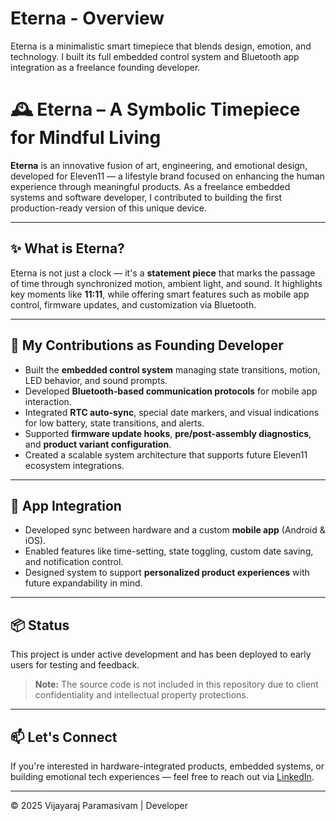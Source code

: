 # Eterna - Overview
Eterna is a minimalistic smart timepiece that blends design, emotion, and technology. I built its full embedded control system and Bluetooth app integration as a freelance founding developer.

# 🕰️ Eterna – A Symbolic Timepiece for Mindful Living

**Eterna** is an innovative fusion of art, engineering, and emotional design, developed for Eleven11 — a lifestyle brand focused on enhancing the human experience through meaningful products. As a freelance embedded systems and software developer, I contributed to building the first production-ready version of this unique device.

---

## ✨ What is Eterna?

Eterna is not just a clock — it's a **statement piece** that marks the passage of time through synchronized motion, ambient light, and sound. It highlights key moments like **11:11**, while offering smart features such as mobile app control, firmware updates, and customization via Bluetooth.

---

## 🔧 My Contributions as Founding Developer

- Built the **embedded control system** managing state transitions, motion, LED behavior, and sound prompts.
- Developed **Bluetooth-based communication protocols** for mobile app interaction.
- Integrated **RTC auto-sync**, special date markers, and visual indications for low battery, state transitions, and alerts.
- Supported **firmware update hooks**, **pre/post-assembly diagnostics**, and **product variant configuration**.
- Created a scalable system architecture that supports future Eleven11 ecosystem integrations.

---

## 📱 App Integration

- Developed sync between hardware and a custom **mobile app** (Android & iOS).
- Enabled features like time-setting, state toggling, custom date saving, and notification control.
- Designed system to support **personalized product experiences** with future expandability in mind.

---

## 📦 Status

This project is under active development and has been deployed to early users for testing and feedback.  
> **Note:** The source code is not included in this repository due to client confidentiality and intellectual property protections.

---

## 📫 Let's Connect

If you're interested in hardware-integrated products, embedded systems, or building emotional tech experiences — feel free to reach out via [LinkedIn]([https://www.linkedin.com/in/vijayaraj-paramasivam/]).

---

© 2025 Vijayaraj Paramasivam | Developer
